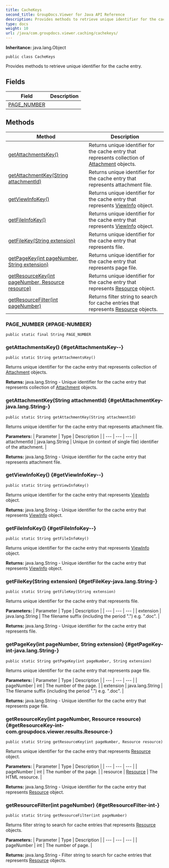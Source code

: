 ```yaml
---
title: CacheKeys
second_title: GroupDocs.Viewer for Java API Reference
description: Provides methods to retrieve unique identifier for the cache entry.
type: docs
weight: 10
url: /java/com.groupdocs.viewer.caching/cachekeys/
---
```

**Inheritance:**
java.lang.Object
```
public class CacheKeys
```

Provides methods to retrieve unique identifier for the cache entry.
## Fields

| Field | Description |
| --- | --- |
| [PAGE_NUMBER](#PAGE-NUMBER) |  |
## Methods

| Method | Description |
| --- | --- |
| [getAttachmentsKey()](#getAttachmentsKey--) | Returns unique identifier for the cache entry that represents collection of [Attachment](../../com.groupdocs.viewer.results/attachment) objects. |
| [getAttachmentKey(String attachmentId)](#getAttachmentKey-java.lang.String-) | Returns unique identifier for the cache entry that represents attachment file. |
| [getViewInfoKey()](#getViewInfoKey--) | Returns unique identifier for the cache entry that represents [ViewInfo](../../com.groupdocs.viewer.results/viewinfo) object. |
| [getFileInfoKey()](#getFileInfoKey--) | Returns unique identifier for the cache entry that represents [ViewInfo](../../com.groupdocs.viewer.results/viewinfo) object. |
| [getFileKey(String extension)](#getFileKey-java.lang.String-) | Returns unique identifier for the cache entry that represents file. |
| [getPageKey(int pageNumber, String extension)](#getPageKey-int-java.lang.String-) | Returns unique identifier for the cache entry that represents page file. |
| [getResourceKey(int pageNumber, Resource resource)](#getResourceKey-int-com.groupdocs.viewer.results.Resource-) | Returns unique identifier for the cache entry that represents [Resource](../../com.groupdocs.viewer.results/resource) object. |
| [getResourceFilter(int pageNumber)](#getResourceFilter-int-) | Returns filter string to search for cache entries that represents [Resource](../../com.groupdocs.viewer.results/resource) objects. |
### PAGE_NUMBER {#PAGE-NUMBER}
```
public static final String PAGE_NUMBER
```


### getAttachmentsKey() {#getAttachmentsKey--}
```
public static String getAttachmentsKey()
```


Returns unique identifier for the cache entry that represents collection of [Attachment](../../com.groupdocs.viewer.results/attachment) objects.

**Returns:**
java.lang.String - Unique identifier for the cache entry that represents collection of [Attachment](../../com.groupdocs.viewer.results/attachment) objects.
### getAttachmentKey(String attachmentId) {#getAttachmentKey-java.lang.String-}
```
public static String getAttachmentKey(String attachmentId)
```


Returns unique identifier for the cache entry that represents attachment file.

**Parameters:**
| Parameter | Type | Description |
| --- | --- | --- |
| attachmentId | java.lang.String | Unique (in context of single file) identifier of the attachment. |

**Returns:**
java.lang.String - Unique identifier for the cache entry that represents attachment file.
### getViewInfoKey() {#getViewInfoKey--}
```
public static String getViewInfoKey()
```


Returns unique identifier for the cache entry that represents [ViewInfo](../../com.groupdocs.viewer.results/viewinfo) object.

**Returns:**
java.lang.String - Unique identifier for the cache entry that represents [ViewInfo](../../com.groupdocs.viewer.results/viewinfo) object.
### getFileInfoKey() {#getFileInfoKey--}
```
public static String getFileInfoKey()
```


Returns unique identifier for the cache entry that represents [ViewInfo](../../com.groupdocs.viewer.results/viewinfo) object.

**Returns:**
java.lang.String - Unique identifier for the cache entry that represents [ViewInfo](../../com.groupdocs.viewer.results/viewinfo) object.
### getFileKey(String extension) {#getFileKey-java.lang.String-}
```
public static String getFileKey(String extension)
```


Returns unique identifier for the cache entry that represents file.

**Parameters:**
| Parameter | Type | Description |
| --- | --- | --- |
| extension | java.lang.String | The filename suffix (including the period ".") e.g. ".doc". |

**Returns:**
java.lang.String - Unique identifier for the cache entry that represents file.
### getPageKey(int pageNumber, String extension) {#getPageKey-int-java.lang.String-}
```
public static String getPageKey(int pageNumber, String extension)
```


Returns unique identifier for the cache entry that represents page file.

**Parameters:**
| Parameter | Type | Description |
| --- | --- | --- |
| pageNumber | int | The number of the page. |
| extension | java.lang.String | The filename suffix (including the period ".") e.g. ".doc". |

**Returns:**
java.lang.String - Unique identifier for the cache entry that represents page file.
### getResourceKey(int pageNumber, Resource resource) {#getResourceKey-int-com.groupdocs.viewer.results.Resource-}
```
public static String getResourceKey(int pageNumber, Resource resource)
```


Returns unique identifier for the cache entry that represents [Resource](../../com.groupdocs.viewer.results/resource) object.

**Parameters:**
| Parameter | Type | Description |
| --- | --- | --- |
| pageNumber | int | The number of the page. |
| resource | [Resource](../../com.groupdocs.viewer.results/resource) | The HTML resource. |

**Returns:**
java.lang.String - Unique identifier for the cache entry that represents [Resource](../../com.groupdocs.viewer.results/resource) object.
### getResourceFilter(int pageNumber) {#getResourceFilter-int-}
```
public static String getResourceFilter(int pageNumber)
```


Returns filter string to search for cache entries that represents [Resource](../../com.groupdocs.viewer.results/resource) objects.

**Parameters:**
| Parameter | Type | Description |
| --- | --- | --- |
| pageNumber | int | The number of page. |

**Returns:**
java.lang.String - Filter string to search for cache entries that represents [Resource](../../com.groupdocs.viewer.results/resource) objects.
